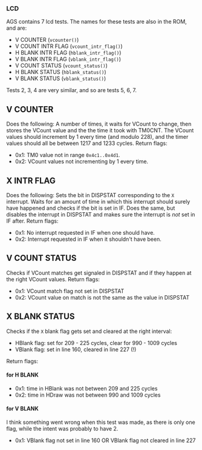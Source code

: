 ### LCD

AGS contains 7 lcd tests. The names for these tests are also in the ROM, and are:
  - V COUNTER (`vcounter()`)
  - V COUNT INTR FLAG (`vcount_intr_flag()`)
  - H BLANK INTR FLAG (`hblank_intr_flag()`)
  - V BLANK INTR FLAG (`vblank_intr_flag()`)
  - V COUNT STATUS (`vcount_status()`)
  - H BLANK STATUS (`hblank_status()`)
  - V BLANK STATUS (`vblank_status()`)
  
Tests 2, 3, 4 are very similar, and so are tests 5, 6, 7.
## V COUNTER
Does the following:
A number of times, it waits for VCount to change, then stores the VCount value and the the time it took with TM0CNT.
The VCount values should increment by 1 every time (and modulo 228), and the timer values should all be between
1217 and 1233 cycles.
Return flags:
  - 0x1: TM0 value not in range `0x4c1..0x4d1`.
  - 0x2: VCount values not incrementing by 1 every time.

## X INTR FLAG
Does the following:
Sets the bit in DISPSTAT corresponding to the `X` interrupt. Waits for an amount of time in which this interrupt should
surely have happened and checks if the bit is set in IF.
Does the same, but disables the interrupt in DISPSTAT and makes sure the interrupt is _not_ set in IF after.
Return flags:
  - 0x1: No interrupt requested in IF when one should have.
  - 0x2: Interrupt requested in IF when it shouldn't have been.

## V COUNT STATUS
Checks if VCount matches get signaled in DISPSTAT and if they happen at the right VCount values.
Return flags:
  - 0x1: VCount match flag not set in DISPSTAT
  - 0x2: VCount value on match is not the same as the value in DISPSTAT

## X BLANK STATUS
Checks if the `X` blank flag gets set and cleared at the right interval:
  - HBlank flag: set for 209 - 225 cycles, clear for 990 - 1009 cycles
  - VBlank flag: set in line 160, cleared in line 227 (!)
  
Return flags:
#### for H BLANK
  - 0x1: time in HBlank was not between 209 and 225 cycles
  - 0x2: time in HDraw was not between 990 and 1009 cycles
#### for V BLANK
I think something went wrong when this test was made, as there is only one flag, while the intent was probably
to have 2.
  - 0x1: VBlank flag not set in line 160 OR VBlank flag not cleared in line 227
